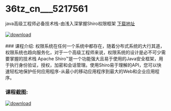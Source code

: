 # 36tz_cn___5217561
java高级工程师必备技术栈-由浅入深掌握Shiro权限框架
[下载地址](http://www.36tz.cn/article/5217561 "下载地址")
<br/></br>[![download](http://36tz.cn/muke_img/2021_01_12345-5.jpg "下载地址")](http://www.36tz.cn/article/5217561 "下载地址")
<br/></br>### 课程介绍:
权限系统在任何一个系统中都存在，随着分布式系统的大行其道，权限系统也趋向服务化，对于一个高级工程师来说，权限系统的设计是必不可少需要掌握的技术栈
Apache Shiro™是一个功能强大且易于使用的Java安全框架，用于执行身份验证，授权，加密和会话管理。使用Shiro易于理解的API，您可以快速轻松地保护任何应用程序-从最小的移动应用程序到最大的Web和企业应用程序。

### 课程截图:
[![download](http://36tz.cn/muke_img/2021_01_2-50.png "下载地址")](http://www.36tz.cn/article/5217561 "下载地址")
